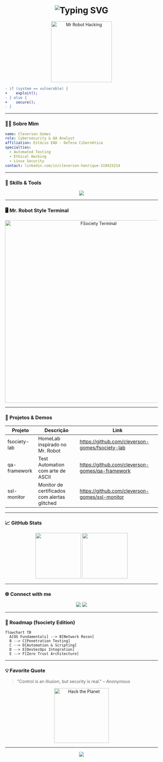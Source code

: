 <!-- PERFIL README - CLEVESON GOMES - VERSÃO MR. ROBOT -->

<h1 align="center">
  <img src="https://readme-typing-svg.demolab.com?font=Anonymous+Pro&weight=500&size=32&duration=4000&pause=500&color=00FF00&center=true&vCenter=true&width=700&lines=welcome+to+my+digital+domain;power.+control.+security" alt="Typing SVG" />
</h1>

<p align="center">
  <img src="https://media.giphy.com/media/nXxOjZrbnbRxS/giphy.gif" width="200" alt="Mr Robot Hacking" />
</p>

```diff
- if (system == vulnerable) {
+    exploit();
- } else {
+    secure();
- }
```

---

### 👨‍💻 Sobre Mim
```yaml
name: Cleverson Gomes
role: Cybersecurity & QA Analyst
affiliation: Estácio EAD - Defesa Cibernética
specialties:
  - Automated Testing
  - Ethical Hacking
  - Linux Security
contact: linkedin.com/in/cleverson-henrique-319423214
```

---

### 🚀 Skills & Tools
<div align="center">
  <img src="https://skillicons.dev/icons?i=linux,kali,python,git,wireshark,metasploit,selenium,docker" />
</div>

---

### 🖥️ Mr. Robot Style Terminal
<div align="center">
  <img src="https://readme-visual-generator.vercel.app/terminal?lines=[root@fsociety]~$+git+push;[root@fsociety]~$+nmap+-sV+192.168.0.1;[root@fsociety]~$+python3+exploit.py&theme=dracula&font=Fira+Code&width=600" width="600" alt="FSociety Terminal" />
</div>

---

### 💼 Projetos & Demos
| Projeto       | Descrição                                 | Link                                                 |
|---------------|-------------------------------------------|------------------------------------------------------|
| fsociety-lab  | HomeLab inspirado no Mr. Robot            | https://github.com/cleverson-gomes/fsociety-lab       |
| qa-framework  | Test Automation com arte de ASCII         | https://github.com/cleverson-gomes/qa-framework       |
| ssl-monitor   | Monitor de certificados com alertas glitched | https://github.com/cleverson-gomes/ssl-monitor        |

---

### 📈 GitHub Stats
<div align="center">
  <img src="https://github-readme-stats.vercel.app/api?username=cleverson-gomes&theme=radical&show_icons=true&count_private=true" height="150em"/>
  <img src="https://github-readme-streak-stats.herokuapp.com/?user=cleverson-gomes&theme=radical&date_format=%5BY%20%5DM%20j" height="150em"/>
</div>

---

### 🌐 Connect with me
<p align="center">
  <a href="https://www.linkedin.com/in/cleverson-henrique-319423214/"><img src="https://img.shields.io/badge/LinkedIn-0077B5?style=for-the-badge&logo=linkedin"/></a>
  <a href="mailto:cleverson@email.com"><img src="https://img.shields.io/badge/Email-D14836?style=for-the-badge&logo=gmail"/></a>
</p>

---

### 🎯 Roadmap (fsociety Edition)
```mermaid
flowchart TB
  A[OS Fundamentals] --> B[Network Recon]
  B --> C[Penetration Testing]
  C --> D[Automation & Scripting]
  D --> E[DevSecOps Integration]
  E --> F[Zero Trust Architecture]
```

---

### 💡 Favorite Quote
> "Control is an illusion, but security is real." – Anonymous

<p align="center">
  <img src="https://media.giphy.com/media/26u4nJPf0JtQPdStq/giphy.gif" width="180" alt="Hack the Planet" />
</p>

---

<p align="center">
  <img src="https://capsule-render.vercel.app/api?type=ghost&color=0A0A0A&height=100&section=footer" />
</p>
